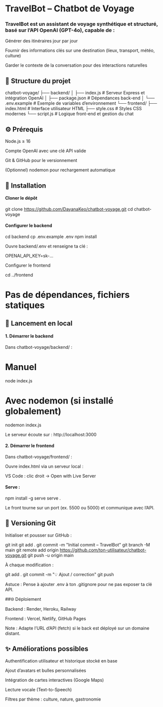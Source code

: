 # TravelBot – Chatbot de Voyage

### TravelBot est un assistant de voyage synthétique et structuré, basé sur l’API OpenAI (GPT-4o), capable de :

Générer des itinéraires jour par jour

Fournir des informations clés sur une destination (lieux, transport, météo, culture)

Garder le contexte de la conversation pour des interactions naturelles

## 📂 Structure du projet

chatbot-voyage/
├── backend/
│   ├── index.js           # Serveur Express et intégration OpenAI
│   ├── package.json       # Dépendances back-end
│   └── .env.example       # Exemple de variables d’environnement
└── frontend/
    ├── index.html         # Interface utilisateur HTML
    ├── style.css          # Styles CSS modernes
    └── script.js          # Logique front-end et gestion du chat

## ⚙️ Prérequis

Node.js ≥ 16

Compte OpenAI avec une clé API valide

Git & GitHub pour le versionnement

(Optionnel) nodemon pour rechargement automatique

## 🔧 Installation

#### Cloner le dépôt

git clone https://github.com/DayanaKeo/chatbot-voyage.git
cd chatbot-voyage

#### Configurer le backend

cd backend
cp .env.example .env
npm install

Ouvre backend/.env et renseigne ta clé :

OPENAI_API_KEY=sk-...

Configurer le frontend

cd ../frontend
# Pas de dépendances, fichiers statiques

## 🚀 Lancement en local

#### 1. Démarrer le backend

Dans chatbot-voyage/backend/ :

# Manuel
node index.js

# Avec nodemon (si installé globalement)
nodemon index.js

Le serveur écoute sur : http://localhost:3000

#### 2. Démarrer le frontend

Dans chatbot-voyage/frontend/ :

Ouvre index.html via un serveur local :

VS Code : clic droit → Open with Live Server

#### Serve :

npm install -g serve
serve .

Le front tourne sur un port (ex. 5500 ou 5000) et communique avec l’API.

## 🔄 Versioning Git

Initialiser et pousser sur GitHub :

git init
git add .
git commit -m "Initial commit – TravelBot"
git branch -M main
git remote add origin https://github.com/ton-utilisateur/chatbot-voyage.git
git push -u origin main

À chaque modification :

git add .
git commit -m "💡 Ajout / correction"
git push

Astuce : Pense à ajouter .env à ton .gitignore pour ne pas exposer ta clé API.

##🌐 Déploiement

Backend : Render, Heroku, Railway

Frontend : Vercel, Netlify, GitHub Pages

Note : Adapte l’URL d’API (fetch) si le back est déployé sur un domaine distant.

## ✨ Améliorations possibles

Authentification utilisateur et historique stocké en base

Ajout d’avatars et bulles personnalisées

Intégration de cartes interactives (Google Maps)

Lecture vocale (Text-to-Speech)

Filtres par thème : culture, nature, gastronomie
